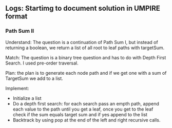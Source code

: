 ## Logs: Startimg to document solution in UMPIRE format
### Path Sum II
Understand:
The question is a continuation of Path Sum I, but instead of returning a boolean, we return a list of all root to leaf paths with targetSum.

Match:
The question is a binary tree question and has to do with Depth First Search. I used pre-order traversal.

Plan:
the plan is to generate each node path and if we get one with a sum of TargetSum we add to a list.

Implement:
- Initialize a list
- Do a depth first search:
    for each search pass an empth path, append each value to the path until you get a leaf, once you get to the leaf check if the sum equals target sum and if yes append to the list
- Backtrack by using pop at the end of the left and right recursive calls.
